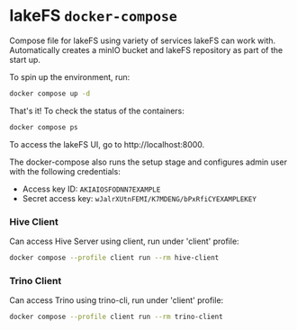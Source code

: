 # lakeFS `docker-compose`

Compose file for lakeFS using variety of services lakeFS can work with.
Automatically creates a minIO bucket and lakeFS repository as part of the start up.

To spin up the environment, run:
```sh
docker compose up -d
```

That's it! To check the status of the containers:
```sh
docker compose ps
```

To access the lakeFS UI, go to http://localhost:8000. 

The docker-compose also runs the setup stage and configures admin user with the following credentials:
* Access key ID: `AKIAIOSFODNN7EXAMPLE`
* Secret access key: `wJalrXUtnFEMI/K7MDENG/bPxRfiCYEXAMPLEKEY` 

### Hive Client

Can access Hive Server using client, run under 'client' profile:

```sh
docker compose --profile client run --rm hive-client
```

### Trino Client

Can access Trino using trino-cli, run under 'client' profile:

```sh
docker compose --profile client run --rm trino-client
```

